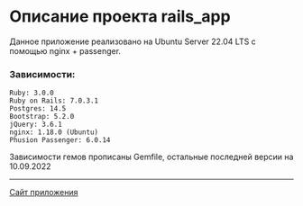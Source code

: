 # Описание проекта rails_app

Данное приложение реализовано на Ubuntu Server 22.04 LTS с помощью nginx + passenger.

### Зависимости:

```
Ruby: 3.0.0
Ruby on Rails: 7.0.3.1
Postgres: 14.5
Bootstrap: 5.2.0
jQuery: 3.6.1
nginx: 1.18.0 (Ubuntu)
Phusion Passenger: 6.0.14
```

Зависимости гемов прописаны Gemfile, остальные последней версии на 10.09.2022 

---

[Сайт приложения](https://sueta.fun/)
